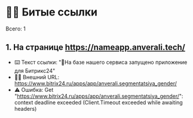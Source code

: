 # ⛓️‍💥 Битые ссылки

Всего: 1

## 1. На странице https://nameapp.anverali.tech/

- ⌨️ Текст ссылки: "🚀На базе нашего сервиса запущено приложение для Битрикс24"
- ⛓️‍💥 Внешний URL: https://www.bitrix24.ru/apps/app/anverali.segmentatsiya_gender/
- ⚠️ Ошибка: Get "https://www.bitrix24.ru/apps/app/anverali.segmentatsiya_gender/": context deadline exceeded (Client.Timeout exceeded while awaiting headers)
